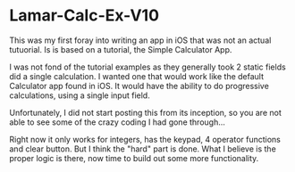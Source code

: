 Lamar-Calc-Ex-V10
=================

This was my first foray into writing an app in iOS that was not an actual tutuorial. Is is based on a tutorial, the Simple Calculator App. 

I was not fond of the tutorial examples as they generally took 2 static fields did a single calculation. I wanted one that would work like the default Calculator app found in iOS. It would have the ability to do progressive calculations, using a single input field. 

Unfortunately, I did not start posting this from its inception, so you are not able to see some of the crazy coding I had gone through... 

Right now it only works for integers, has the keypad, 4 operator functions and clear button. But I think the "hard" part is done. What I believe is the proper logic is there, now time to build out some more functionality. 

